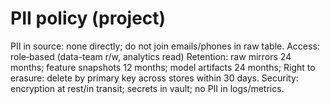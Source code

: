 # PII policy (project)

PII in source: none directly; do not join emails/phones in raw table.
Access: role‑based (data-team r/w, analytics read)
Retention: raw mirrors 24 months; feature snapshots 12 months; model artifacts 24 months;
Right to erasure: delete by primary key across stores within 30 days.
Security: encryption at rest/in transit; secrets in vault; no PII in logs/metrics.
